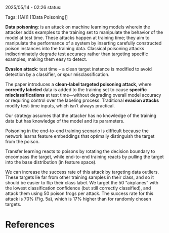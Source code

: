 2025/05/14  -  02:26
status: 

Tags: [[AI]] [[Data Poisoning]] 

**Data poisoning**: is an attack on machine learning models wherein the attacker adds examples to the training set to manipulate the behavior of the model at test time. These attacks happen at training time; they aim to manipulate the performance of a system by inserting carefully constructed poison instances into the training data. Classical poisoning attacks indiscriminately degrade test accuracy rather than targeting specific examples, making them easy to detect.

**Evasion attack**: test time – a clean target instance is modified to avoid detection by a classifier, or spur misclassification.

The paper introduces a **clean-label targeted poisoning attack**, where **correctly labeled** data is added to the training set to cause **specific misclassifications** at test time—without degrading overall model accuracy or requiring control over the labeling process. Traditional **evasion attacks** modify test-time inputs, which isn’t always practical. 

Our strategy assumes that the attacker has no knowledge of the training data but has knowledge of the model and its parameters.

Poisoning in the end-to-end training scenario is difficult because the network learns feature embeddings that optimally distinguish the target from the poison.

Transfer learning reacts to poisons by rotating the decision boundary to encompass the target, while end-to-end training reacts by pulling the target into the base distribution (in feature space).

We can increase the success rate of this attack by targeting data outliers. These targets lie far from other training samples in their class, and so it should be easier to flip their class label. We target the 50 “airplanes” with the lowest classification confidence (but still correctly classified), and attack them using 50 poison frogs per attack. The success rate for this attack is 70% (Fig. 5a), which is 17% higher than for randomly chosen targets.


# References
